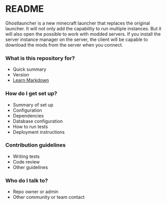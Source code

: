 # README #

Ghostlauncher is a new minecraft launcher that replaces the original launcher. It will not only add the capability to run
multiple instances. But it will also open the possible to work with modded servers. If you install the server instance
manager on the server, the client will be capable to download the mods from the server when you connect.

### What is this repository for? ###

* Quick summary
* Version
* [Learn Markdown](https://bitbucket.org/tutorials/markdowndemo)

### How do I get set up? ###

* Summary of set up
* Configuration
* Dependencies
* Database configuration
* How to run tests
* Deployment instructions

### Contribution guidelines ###

* Writing tests
* Code review
* Other guidelines

### Who do I talk to? ###

* Repo owner or admin
* Other community or team contact